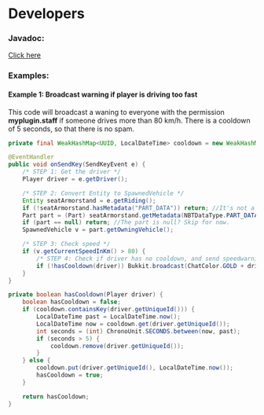 # Developers

### Javadoc:

[Click here](https://sbdevelopment.tech/javadoc/vehiclesplus/)

### Examples:

#### Example 1: Broadcast warning if player is driving too fast

This code will broadcast a waning to everyone with the permission **myplugin.staff** if someone drives more than 80 km/h. There is a cooldown of 5 seconds, so that there is no spam.

```java
private final WeakHashMap<UUID, LocalDateTime> cooldown = new WeakHashMap<>();

@EventHandler
public void onSendKey(SendKeyEvent e) {
    /* STEP 1: Get the driver */
    Player driver = e.getDriver();

    /* STEP 2: Convert Entity to SpawnedVehicle */
    Entity seatArmorstand = e.getRiding();
    if (!seatArmorstand.hasMetadata("PART_DATA")) return; //It's not a part? Skip for now.
    Part part = (Part) seatArmorstand.getMetadata(NBTDataType.PART_DATA.name()).get(0).value(); //Convert to a Part
    if (part == null) return; //The part is null? Skip for now.
    SpawnedVehicle v = part.getOwningVehicle();

    /* STEP 3: Check speed */
    if (v.getCurrentSpeedInKm() > 80) {
        /* STEP 4: Check if driver has no cooldown, and send speedwarning */
        if (!hasCooldown(driver)) Bukkit.broadcast(ChatColor.GOLD + driver.getName() + ChatColor.WHITE + " drives too fast! Current speed: " + ChatColor.GOLD + v.getCurrentSpeedInKm(), "myplugin.staff");
    }
}

private boolean hasCooldown(Player driver) {
    boolean hasCooldown = false;
    if (cooldown.containsKey(driver.getUniqueId())) {
        LocalDateTime past = LocalDateTime.now();
        LocalDateTime now = cooldown.get(driver.getUniqueId());
        int seconds = (int) ChronoUnit.SECONDS.between(now, past);
        if (seconds > 5) {
            cooldown.remove(driver.getUniqueId());
        }
    } else {
        cooldown.put(driver.getUniqueId(), LocalDateTime.now());
        hasCooldown = true;
    }

    return hasCooldown;
}
```
